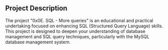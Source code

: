 ## Project Description
The project "0x0E. SQL - More queries" is an educational and practical undertaking focused on enhancing SQL (Structured Query Language) skills. This project is designed to deepen your understanding of database management and SQL query techniques, particularly with the MySQL database management system.
